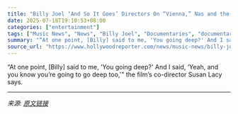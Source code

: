 ```yaml
---
title: "Billy Joel ‘And So It Goes’ Directors On “Vienna,” Nas and the One Legendary Artist Who Turned Down an Interview for the Doc"
date: 2025-07-18T19:10:53+08:00
categories: ["entertainment"]
tags: ["Music News", "News", "Billy Joel", "Documentaries", "documentary", "hbo", "music"]
summary: "“At one point, [Billy] said to me, 'You going deep?' And I said, ‘Yeah, and you know you’re going to go deep too,'\" the film’s co-director Susan Lacy says."
source_url: "https://www.hollywoodreporter.com/news/music-news/billy-joel-and-so-it-goes-directors-interview-1236319814/"
---
```


“At one point, [Billy] said to me, 'You going deep?' And I said, ‘Yeah, and you know you’re going to go deep too,'" the film’s co-director Susan Lacy says.

---

*来源: [原文链接](https://www.hollywoodreporter.com/news/music-news/billy-joel-and-so-it-goes-directors-interview-1236319814/)*
